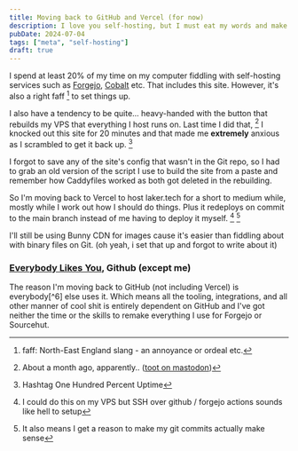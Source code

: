 ```yaml
---
title: Moving back to GitHub and Vercel (for now)
description: I love you self-hosting, but I must eat my words and make things easy for myself.
pubDate: 2024-07-04
tags: ["meta", "self-hosting"]
draft: true
---
```


I spend at least 20% of my time on my computer fiddling with self-hosting services such as [Forgejo](https://git.laker.tech), [Cobalt](https://cobalt.laker.tech) etc.
That includes this site. However, it's also a right faff [^1] to set things up.

I also have a tendency to be quite... heavy-handed with the button that rebuilds my VPS that everything I host runs on.
Last time I did that, [^2] I knocked out this site for 20 minutes and that made me **extremely** anxious as I scrambled to get it back up. [^3]

[^1]: faff: North-East England slang - an annoyance or ordeal etc.

[^2]: About a month ago, apparently.. ([toot on mastodon](https://social.lol/@la/112302559259145332))

[^3]: Hashtag One Hundred Percent Uptime

I forgot to save any of the site's config that wasn't in the Git repo, so I had to grab an old version of the script I use to build the site
from a paste and remember how Caddyfiles worked as both got deleted in the rebuilding.

So I'm moving back to Vercel to host laker.tech for a short to medium while, mostly while I work out how I should do things.
Plus it redeploys on commit to the main branch instead of me having to deploy it myself. [^4] [^5]

I'll still be using Bunny CDN for images cause it's easier than fiddling about with binary files on Git.
(oh yeah, i set that up and forgot to write about it)

[^4]: I could do this on my VPS but SSH over github / forgejo actions sounds like hell to setup

[^5]: It also means I get a reason to make my git commits actually make sense

### [Everybody Likes You](https://www.youtube.com/watch?v=4xElp-lYnyE), Github (except me)

The reason I'm moving back to GitHub (not including Vercel) is everybody[^6] else uses it.
Which means all the tooling, integrations, and all other manner of cool shit is entirely dependent on GitHub
and I've got neither the time or the skills to remake everything I use for Forgejo or Sourcehut.
